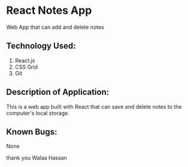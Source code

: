 # React Notes App


Web App that can add and delete notes

## Technology Used:
1. React.js
2. CSS Grid
3. Git

## Description of Application:
This is a web app built with React that can save and delete notes to the computer's local storage. 


## Known Bugs:
None

thank you
Walaa Hassan